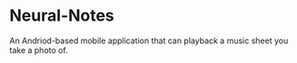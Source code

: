 # Neural-Notes

An Andriod-based mobile application that can playback a music sheet you take a photo of. 

